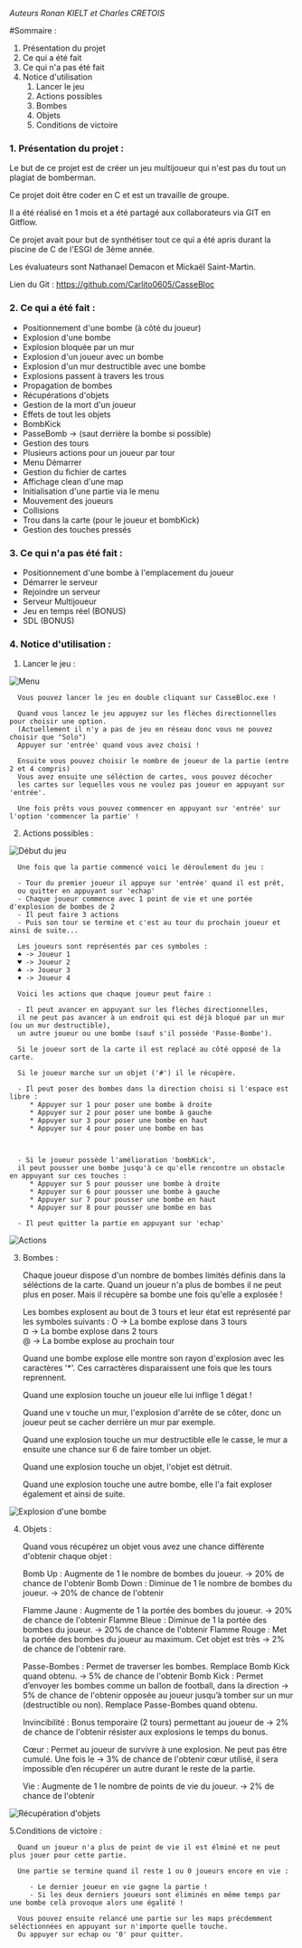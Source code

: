 *Auteurs Ronan KIELT et Charles CRETOIS*

#Sommaire :
1. Présentation du projet
2. Ce qui a été fait 
3. Ce qui n'a pas été fait
4. Notice d'utilisation
   1. Lancer le jeu
   2. Actions possibles
   3. Bombes
   4. Objets
   5. Conditions de victoire

### 1. Présentation du projet :

   Le but de ce projet est de créer un jeu multijoueur qui n'est pas du tout un plagiat de bomberman.
   
   Ce projet doit être coder en C et est un travaille de groupe.
   
   Il a été réalisé en 1 mois et a été partagé aux collaborateurs via GIT en Gitflow.

   Ce projet avait pour but de synthétiser tout ce qui a été apris durant la piscine de C de l'ESGI de 3ème année.

   Les évaluateurs sont Nathanael Demacon et Mickaël Saint-Martin.

   Lien du Git : https://github.com/Carlito0605/CasseBloc

### 2. Ce qui a été fait :

* Positionnement d'une bombe (à côté du joueur)
* Explosion d'une bombe
* Explosion bloquée par un mur
* Explosion d'un joueur avec un bombe
* Explosion d'un mur destructible avec une bombe
* Explosions passent à travers les trous
* Propagation de bombes
* Récupérations d'objets
* Gestion de la mort d'un joueur
* Effets de tout les objets
* BombKick
* PasseBomb -> (saut derrière la bombe si possible)
* Gestion des tours
* Plusieurs actions pour un joueur par tour
* Menu Démarrer
* Gestion du fichier de cartes
* Affichage clean d'une map
* Initialisation d'une partie via le menu
* Mouvement des joueurs
* Collisions
* Trou dans la carte (pour le joueur et bombKick)
* Gestion des touches pressés

### 3. Ce qui n'a pas été fait :

* Positionnement d'une bombe à l'emplacement du joueur
* Démarrer le serveur
* Rejoindre un serveur
* Serveur Multijoueur
* Jeu en temps réel (BONUS)
* SDL (BONUS)

### 4. Notice d'utilisation :

1. Lancer le jeu :

![](Screenshot/Menu.PNG "Menu")

      Vous pouvez lancer le jeu en double cliquant sur CasseBloc.exe !

      Quand vous lancez le jeu appuyez sur les flèches directionnelles pour choisir une option. 
      (Actuellement il n'y a pas de jeu en réseau donc vous ne pouvez choisir que "Solo")
      Appuyer sur 'entrée' quand vous avez choisi !
    
      Ensuite vous pouvez choisir le nombre de joueur de la partie (entre 2 et 4 compris)
      Vous avez ensuite une séléction de cartes, vous pouvez décocher
      les cartes sur lequelles vous ne voulez pas joueur en appuyant sur 'entrée'. 
    
      Une fois prêts vous pouvez commencer en appuyant sur 'entrée' sur l'option 'commencer la partie' !

2. Actions possibles :
      

![](Screenshot/Debut_du_jeu.PNG "Début du jeu")

      Une fois que la partie commencé voici le déroulement du jeu :

      - Tour du premier joueur il appuye sur 'entrée' quand il est prêt, 
      ou quitter en appuyant sur 'echap'
      - Chaque joueur commence avec 1 point de vie et une portée d'explosion de bombes de 2
      - Il peut faire 3 actions
      - Puis son tour se termine et c'est au tour du prochain joueur et ainsi de suite...

      Les joueurs sont représentés par ces symboles :
      ♠ -> Joueur 1
      ♥ -> Joueur 2
      ♣ -> Joueur 3
      ♦ -> Joueur 4

      Voici les actions que chaque joueur peut faire :

      - Il peut avancer en appuyant sur les flèches directionnelles, 
      il ne peut pas avancer à un endroit qui est déjà bloqué par un mur (ou un mur destructible), 
      un autre joueur ou une bombe (sauf s'il possède 'Passe-Bombe'). 
      
      Si le joueur sort de la carte il est replacé au côté opposé de la carte.
      
      Si le joueur marche sur un objet ('#') il le récupère.

      - Il peut poser des bombes dans la direction choisi si l'espace est libre :
         * Appuyer sur 1 pour poser une bombe à droite
         * Appuyer sur 2 pour poser une bombe à gauche
         * Appuyer sur 3 pour poser une bombe en haut
         * Appuyer sur 4 pour poser une bombe en bas

      

      - Si le joueur possède l'amélioration 'bombKick',
      il peut pousser une bombe jusqu'à ce qu'elle rencontre un obstacle en appuyant sur ces touches :
         * Appuyer sur 5 pour pousser une bombe à droite
         * Appuyer sur 6 pour pousser une bombe à gauche
         * Appuyer sur 7 pour pousser une bombe en haut
         * Appuyer sur 8 pour pousser une bombe en bas

      - Il peut quitter la partie en appuyant sur 'echap'


![](Screenshot/Actions.PNG "Actions")


3. Bombes :


      Chaque joueur dispose d'un nombre de bombes limités définis dans la séléctions de la carte.
      Quand un joueur n'a plus de bombes il ne peut plus en poser.
      Mais il récupère sa bombe une fois qu'elle a explosée !

      Les bombes explosent au bout de 3 tours et leur état est représenté par les symboles suivants :
      O -> La bombe explose dans 3 tours  
      ¤ -> La bombe explose dans 2 tours  
      @ -> La bombe explose au prochain tour

      Quand une bombe explose elle montre son rayon d'explosion avec les caractères '*'.
      Ces carractères disparaissent une fois que les tours reprennent.

      Quand une explosion touche un joueur elle lui inflige 1 dégat !
      
      Quand une v touche un mur, l'explosion d'arrête de se côter,
      donc un joueur peut se cacher derrière un mur par exemple.

      Quand une explosion touche un mur destructible elle le casse,
      le mur a ensuite une chance sur 6 de faire tomber un objet.

      Quand une explosion touche un objet, l'objet est détruit.

      Quand une explosion touche une autre bombe, elle l'a fait exploser également et ainsi de suite.


![](Screenshot/Explosion_dune_bombe.PNG "Explosion d'une bombe")


4. Objets :



      Quand vous récupérez un objet vous avez une chance différente d'obtenir chaque objet :
      
      Bomb Up : Augmente de 1 le nombre de bombes du joueur.                                          -> 20% de chance de l'obtenir
      Bomb Down : Diminue de 1 le nombre de bombes du joueur.                                         -> 20% de chance de l'obtenir

      Flamme Jaune : Augmente de 1 la portée des bombes du joueur.                                    -> 20% de chance de l'obtenir
      Flamme Bleue : Diminue de 1 la portée des bombes du joueur.                                     -> 20% de chance de l'obtenir
      Flamme Rouge : Met la portée des bombes du joueur au maximum. Cet objet est très                -> 2% de chance de l'obtenir
      rare.

      Passe-Bombes : Permet de traverser les bombes. Remplace Bomb Kick quand obtenu.                 -> 5% de chance de l'obtenir
      Bomb Kick : Permet d’envoyer les bombes comme un ballon de football, dans la direction          -> 5% de chance de l'obtenir
      opposée au joueur jusqu’à tomber sur un mur (destructible ou non). Remplace Passe-Bombes
      quand obtenu.

      Invincibilité : Bonus temporaire (2 tours) permettant au joueur de                              -> 2% de chance de l'obtenir
      résister aux explosions le temps du bonus.

      Cœur : Permet au joueur de survivre à une explosion. Ne peut pas être cumulé. Une fois le       -> 3% de chance de l'obtenir
      cœur utilisé, il sera impossible d’en récupérer un autre durant le reste de la partie.
      
      Vie : Augmente de 1 le nombre de points de vie du joueur.                                       -> 2% de chance de l'obtenir


![](Screenshot/Recuperation_dobjets.PNG "Récupération d'objets")


5.Conditions de victoire :



      Quand un joueur n'a plus de point de vie il est élminé et ne peut plus jouer pour cette partie.

      Une partie se termine quand il reste 1 ou 0 joueurs encore en vie :

         - Le dernier joueur en vie gagne la partie !
         - Si les deux derniers joueurs sont éliminés en même temps par une bombe celà provoque alors une égalité !

      Vous pouvez ensuite relancé une partie sur les maps précdemment séléctionnées en appuyant sur n'importe quelle touche.
      Ou appuyer sur echap ou '0' pour quitter.
